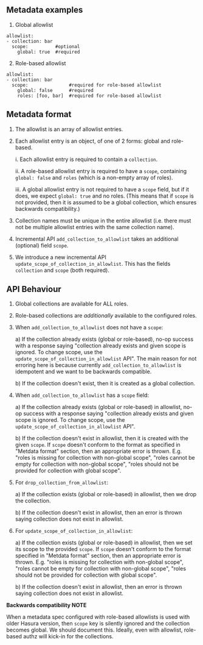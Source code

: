 ## Metadata examples

1. Global allowlist
```
allowlist:
- collection: bar
  scope:          #optional
    global: true  #required
```

2. Role-based allowlist
```
allowlist:
- collection: bar
  scope:               #required for role-based allowlist
    global: false      #required
    roles: [foo, bar]  #required for role-based allowlist
```

## Metadata format

1. The allowlist is an array of allowlist entries. 
2. Each allowlist entry is an object, of one of 2 forms: global and role-based.

    i. Each allowlist entry is required to contain a `collection`.

    ii. A role-based allowlist entry is required to have a `scope`, containing `global: false` and `roles` (which is a non-empty array of roles).

    iii. A global allowlist entry is not required to have a `scope` field, but if it does, we expect `global: true` and no roles. (This means that if `scope` is not provided, then it is assumed to be a global collection, which ensures backwards compatibility.)

3. Collection names must be unique in the entire allowlist (i.e. there must not be multiple allowlist entries with the same collection name).
4. Incremental API `add_collection_to_allowlist` takes an additional (optional) field `scope`.
5. We introduce a new incremental API `update_scope_of_collection_in_allowlist`. This has the fields `collection` and `scope` (both required).

## API Behaviour

1. Global collections are available for ALL roles.

2. Role-based collections are _additionally_ available to the configured roles.

3. When `add_collection_to_allowlist` does not have a `scope`:

    a) If the collection already exists (global or role-based), no-op success with a response saying "collection already exists and given scope is ignored. To change scope, use the `update_scope_of_collection_in_allowlist` API". The main reason for not erroring here is because currently `add_collection_to_allowlist` is idempotent and we want to be backwards compatible.

    b) If the collection doesn't exist, then it is created as a global collection.

4. When `add_collection_to_allowlist` has a `scope` field:

    a) If the collection already exists (global or role-based) in allowlist, no-op success with a response saying "collection already exists and given scope is ignored. To change scope, use the `update_scope_of_collection_in_allowlist` API".

    b) If the collection doesn't exist in allowlist, then it is created with the given `scope`. If `scope` doesn't conform to the format as specified in "Metdata format" section, then an appropriate error is thrown. E.g. "roles is missing for collection with non-global scope", "roles cannot be empty for collection with non-global scope", "roles should not be provided for collection with global scope".

5. For `drop_collection_from_allowlist`:

    a) If the collection exists (global or role-based) in allowlist, then we drop the collection.

    b) If the collection doesn't exist in allowlist, then an error is thrown saying collection does not exist in allowlist.

6. For `update_scope_of_collection_in_allowlist`:

    a) If the collection exists (global or role-based) in allowlist, then we set its scope to the provided `scope`. If `scope` doesn't conform to the format specified in "Metdata format" section, then an appropriate error is thrown. E.g. "roles is missing for collection with non-global scope", "roles cannot be empty for collection with non-global scope", "roles should not be provided for collection with global scope".

    b) If the collection doesn't exist in allowlist, then an error is thrown saying collection does not exist in allowlist.

**Backwards compatibility NOTE**

When a metadata spec configured with role-based allowlists is used with older Hasura version, then `scope` key is silently ignored and the collection becomes global. We should document this. Ideally, even with allowlist, role-based authz will kick-in for the collections.
